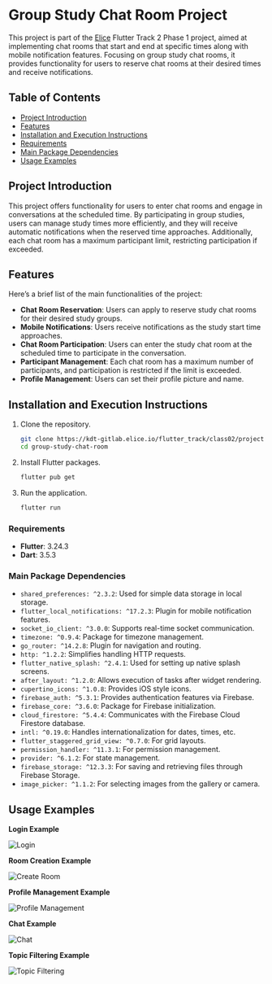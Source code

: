 # Group Study Chat Room Project

This project is part of the [Elice](https://apptrack.elice.io/explore) Flutter Track 2 Phase 1 project, aimed at implementing chat rooms that start and end at specific times along with mobile notification features. Focusing on group study chat rooms, it provides functionality for users to reserve chat rooms at their desired times and receive notifications.

## Table of Contents

- [Project Introduction](#project-introduction)
- [Features](#features)
- [Installation and Execution Instructions](#installation-and-execution-instructions)
- [Requirements](#requirements)
- [Main Package Dependencies](#main-package-dependencies)
- [Usage Examples](#usage-examples)

## Project Introduction

This project offers functionality for users to enter chat rooms and engage in conversations at the scheduled time. By participating in group studies, users can manage study times more efficiently, and they will receive automatic notifications when the reserved time approaches. Additionally, each chat room has a maximum participant limit, restricting participation if exceeded.

## Features

Here’s a brief list of the main functionalities of the project:

- **Chat Room Reservation**: Users can apply to reserve study chat rooms for their desired study groups.
- **Mobile Notifications**: Users receive notifications as the study start time approaches.
- **Chat Room Participation**: Users can enter the study chat room at the scheduled time to participate in the conversation.
- **Participant Management**: Each chat room has a maximum number of participants, and participation is restricted if the limit is exceeded.
- **Profile Management**: Users can set their profile picture and name.

## Installation and Execution Instructions

1. Clone the repository.
    ```bash
    git clone https://kdt-gitlab.elice.io/flutter_track/class02/project1/app_team2.git
    cd group-study-chat-room
    ```

2. Install Flutter packages.
    ```bash
    flutter pub get
    ```

3. Run the application.
    ```bash
    flutter run
    ```

### Requirements

- **Flutter**: 3.24.3
- **Dart**: 3.5.3

### Main Package Dependencies

- `shared_preferences: ^2.3.2`: Used for simple data storage in local storage.
- `flutter_local_notifications: ^17.2.3`: Plugin for mobile notification features.
- `socket_io_client: ^3.0.0`: Supports real-time socket communication.
- `timezone: ^0.9.4`: Package for timezone management.
- `go_router: ^14.2.8`: Plugin for navigation and routing.
- `http: ^1.2.2`: Simplifies handling HTTP requests.
- `flutter_native_splash: ^2.4.1`: Used for setting up native splash screens.
- `after_layout: ^1.2.0`: Allows execution of tasks after widget rendering.
- `cupertino_icons: ^1.0.8`: Provides iOS style icons.
- `firebase_auth: ^5.3.1`: Provides authentication features via Firebase.
- `firebase_core: ^3.6.0`: Package for Firebase initialization.
- `cloud_firestore: ^5.4.4`: Communicates with the Firebase Cloud Firestore database.
- `intl: ^0.19.0`: Handles internationalization for dates, times, etc.
- `flutter_staggered_grid_view: ^0.7.0`: For grid layouts.
- `permission_handler: ^11.3.1`: For permission management.
- `provider: ^6.1.2`: For state management.
- `firebase_storage: ^12.3.3`: For saving and retrieving files through Firebase Storage.
- `image_picker: ^1.1.2`: For selecting images from the gallery or camera.

## Usage Examples

**Login Example**

![Login](./readmeImage/Login.gif)

**Room Creation Example**

![Create Room](./readmeImage/CreateRoom.gif)

**Profile Management Example**

![Profile Management](./readmeImage/Profile.gif)

**Chat Example**

![Chat](./readmeImage/Chat.gif)

**Topic Filtering Example**

![Topic Filtering](./readmeImage/Filter.gif)
